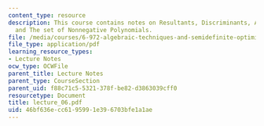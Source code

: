 ```yaml
---
content_type: resource
description: This course contains notes on Resultants, Discriminants, Applications,
  and The set of Nonnegative Polynomials.
file: /media/courses/6-972-algebraic-techniques-and-semidefinite-optimization-spring-2006/46bf636ecc6195991e396703bfe1a1ae_lecture_06.pdf
file_type: application/pdf
learning_resource_types:
- Lecture Notes
ocw_type: OCWFile
parent_title: Lecture Notes
parent_type: CourseSection
parent_uid: f88c71c5-5321-378f-be82-d3863039cff0
resourcetype: Document
title: lecture_06.pdf
uid: 46bf636e-cc61-9599-1e39-6703bfe1a1ae
---
```

